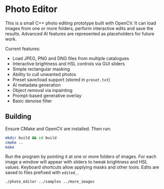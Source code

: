 # Photo Editor

This is a small C++ photo editing prototype built with OpenCV. It can load images from one or more folders, perform interactive edits and save the results. Advanced AI features are represented as placeholders for future work.

Current features:

- Load JPEG, PNG and DNG files from multiple catalogues
- Interactive brightness and HSL controls via GUI sliders
- Simple rectangular masking
- Ability to cull unwanted photos
- Preset save/load support (stored in `preset.txt`)
- AI metadata generation
- Object removal via inpainting
- Prompt-based generative overlay
- Basic denoise filter

## Building

Ensure CMake and OpenCV are installed. Then run:

```bash
mkdir build && cd build
cmake ..
make
```

Run the program by pointing it at one or more folders of images. For each image a window will appear with sliders to tweak brightness and HSL values. Keyboard shortcuts allow applying masks and other tools. Edits are saved to files prefixed with `edited_`.

```bash
./photo_editor ../samples ../more_images
```
